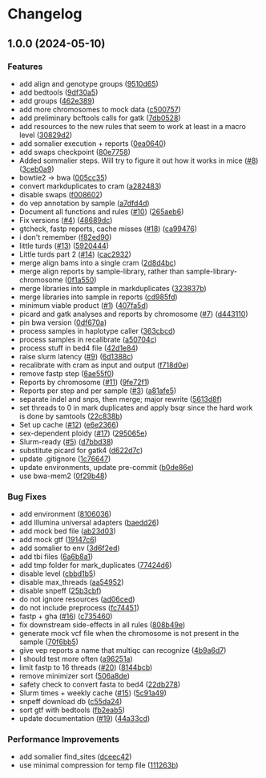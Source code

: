 # Changelog

## 1.0.0 (2024-05-10)


### Features

* add align and genotype groups ([9510d65](https://github.com/3d-omics/hg_genotype/commit/9510d654ee16204bcca55e6253ac717f0cea3b2c))
* add bedtools ([9df30a5](https://github.com/3d-omics/hg_genotype/commit/9df30a525ec445d3d890fd2aaaa0dbef5f051a8a))
* add groups ([462e389](https://github.com/3d-omics/hg_genotype/commit/462e3897828ad32b5fb6e5eb5ce96509e67b17de))
* add more chromosomes to mock data ([c500757](https://github.com/3d-omics/hg_genotype/commit/c500757595a824d4165eaa0a290d22bce8f155d9))
* add preliminary bcftools calls for gatk ([7db0528](https://github.com/3d-omics/hg_genotype/commit/7db0528b8e414a9485bc175b2981f58db9c78036))
* add resources to the new rules that seem to work at least in a macro level ([30829d2](https://github.com/3d-omics/hg_genotype/commit/30829d2fbae25fcfad546ba01c66e53fda452006))
* add somalier execution + reports ([0ea0640](https://github.com/3d-omics/hg_genotype/commit/0ea06408dc480e85e0f88391ca78952bcca3329f))
* add swaps checkpoint ([80e7758](https://github.com/3d-omics/hg_genotype/commit/80e7758a30a0da82d557a25b9c91a8a23a3d71fc))
* Added sommalier steps. Will try to figure it out how it works in mice ([#8](https://github.com/3d-omics/hg_genotype/issues/8)) ([3ceb0a9](https://github.com/3d-omics/hg_genotype/commit/3ceb0a967461906bb83230bd9ef0eda45a1ce010))
* bowtie2 -&gt; bwa ([005cc35](https://github.com/3d-omics/hg_genotype/commit/005cc35bd3d7283c01b7e7067c4088586b971247))
* convert markduplicates to cram ([a282483](https://github.com/3d-omics/hg_genotype/commit/a28248352272d71078089d819627d42b2b7980fe))
* disable swaps ([f008602](https://github.com/3d-omics/hg_genotype/commit/f008602acf9a0b3226afda5761cef8efe02d7932))
* do vep annotation by sample ([a7dfd4d](https://github.com/3d-omics/hg_genotype/commit/a7dfd4d965f445451babb72420ea3851da296196))
* Document all functions and rules ([#10](https://github.com/3d-omics/hg_genotype/issues/10)) ([265aeb6](https://github.com/3d-omics/hg_genotype/commit/265aeb6b4f4316972f8151302760397827fee2b5))
* Fix versions ([#4](https://github.com/3d-omics/hg_genotype/issues/4)) ([48689dc](https://github.com/3d-omics/hg_genotype/commit/48689dce58f0a1ea20fdfac1056cf204bb256373))
* gtcheck, fastp reports, cache misses ([#18](https://github.com/3d-omics/hg_genotype/issues/18)) ([ca99476](https://github.com/3d-omics/hg_genotype/commit/ca994764cd21b970d317de9b4a5b085284041018))
* i don't remember ([f82ed90](https://github.com/3d-omics/hg_genotype/commit/f82ed906de8760b0a3a5d5bc631b18a87c1827e1))
* little turds ([#13](https://github.com/3d-omics/hg_genotype/issues/13)) ([5920444](https://github.com/3d-omics/hg_genotype/commit/5920444fef43f94e7a6d5e2acfacf32a2fc3aa8f))
* Little turds part 2 ([#14](https://github.com/3d-omics/hg_genotype/issues/14)) ([cac2932](https://github.com/3d-omics/hg_genotype/commit/cac293261500f64f7521be4ac68308218834f5f5))
* merge align bams into a single cram ([2d8d4bc](https://github.com/3d-omics/hg_genotype/commit/2d8d4bc06d101480661ed77061048a65394c446c))
* merge align reports by sample-library, rather than sample-library-chromosome ([0f1a550](https://github.com/3d-omics/hg_genotype/commit/0f1a550bc7bf88e3246dd4ea3ad0981d580dc66d))
* merge libraries into sample in markduplicates ([323837b](https://github.com/3d-omics/hg_genotype/commit/323837b34e4943f46b63f152bd0571a493689158))
* merge libraries into sample in reports ([cd985fd](https://github.com/3d-omics/hg_genotype/commit/cd985fd7b0a36c20c87d70a4e49131f322353e27))
* minimum viable product ([#1](https://github.com/3d-omics/hg_genotype/issues/1)) ([407fa5d](https://github.com/3d-omics/hg_genotype/commit/407fa5d7e93271f7e75573286c96fc6cf96a20ec))
* picard and gatk analyses and reports by chromosome ([#7](https://github.com/3d-omics/hg_genotype/issues/7)) ([d443110](https://github.com/3d-omics/hg_genotype/commit/d443110943dd685e8a3c3e2157d1ce10d6986cd9))
* pin bwa version ([0df670a](https://github.com/3d-omics/hg_genotype/commit/0df670ab121c4796829ace70dbe622333ac72686))
* process samples in haplotype caller ([363cbcd](https://github.com/3d-omics/hg_genotype/commit/363cbcd6b0429e4adfa8cf2e0d02ef9757e8ab96))
* process samples in recalibrate ([a50704c](https://github.com/3d-omics/hg_genotype/commit/a50704c9ab2d41cd1d7b7572075eb728af6f4229))
* process stuff in bed4 file ([42d1e84](https://github.com/3d-omics/hg_genotype/commit/42d1e842d7044889f17f0690b9db2c1cbbec6e11))
* raise slurm latency ([#9](https://github.com/3d-omics/hg_genotype/issues/9)) ([6d1388c](https://github.com/3d-omics/hg_genotype/commit/6d1388c4d1fc48d95254c3b96bad0126e7a346eb))
* recalibrate with cram as input and output ([f718d0e](https://github.com/3d-omics/hg_genotype/commit/f718d0e7401985ec7aa76493b001719844c1a063))
* remove fastp step ([6ae55f0](https://github.com/3d-omics/hg_genotype/commit/6ae55f05b00e8d39a689d52306f8cd293e3e2875))
* Reports by chromosome ([#11](https://github.com/3d-omics/hg_genotype/issues/11)) ([9fe72f1](https://github.com/3d-omics/hg_genotype/commit/9fe72f19e60a7b1bda607af378e7b63bc54b57ec))
* Reports per step and per sample ([#3](https://github.com/3d-omics/hg_genotype/issues/3)) ([a81afe5](https://github.com/3d-omics/hg_genotype/commit/a81afe514316f429a1fae853403361258120e287))
* separate indel and snps, then merge; major rewrite ([5613d8f](https://github.com/3d-omics/hg_genotype/commit/5613d8f5d786c15dd756e033bd8ede6b7436a881))
* set threads to 0 in mark duplicates and apply bsqr since the hard work is done by samtools ([22c838b](https://github.com/3d-omics/hg_genotype/commit/22c838baa5f4efce24625ab4ad259b00581c84a9))
* Set up cache ([#12](https://github.com/3d-omics/hg_genotype/issues/12)) ([e6e2366](https://github.com/3d-omics/hg_genotype/commit/e6e2366a81a81a281c36fd31636e511c3ccf1430))
* sex-dependent ploidy ([#17](https://github.com/3d-omics/hg_genotype/issues/17)) ([295065e](https://github.com/3d-omics/hg_genotype/commit/295065e3be7ec429e00541a53e46bb34918c26ed))
* Slurm-ready ([#5](https://github.com/3d-omics/hg_genotype/issues/5)) ([d7bbd38](https://github.com/3d-omics/hg_genotype/commit/d7bbd38f21332d9f656d93c55fc4f9954d7eabd8))
* substitute picard for gatk4 ([d622d7c](https://github.com/3d-omics/hg_genotype/commit/d622d7c221ecbaf9db0fa72cd88972c344eccf6f))
* update .gitignore ([1c76647](https://github.com/3d-omics/hg_genotype/commit/1c76647b1a73c7613eb3fafa382669895cc45e5c))
* update environments, update pre-commit ([b0de86e](https://github.com/3d-omics/hg_genotype/commit/b0de86e86b33624ce31dcb3b28ad542ea45ae960))
* use bwa-mem2 ([0f29b48](https://github.com/3d-omics/hg_genotype/commit/0f29b48db1e6d54207af66930fa6c53e76a57fb4))


### Bug Fixes

* add environment ([8106036](https://github.com/3d-omics/hg_genotype/commit/8106036a3e05ce4a6d8671c795119bbb58cec8d4))
* add Illumina universal adapters ([baedd26](https://github.com/3d-omics/hg_genotype/commit/baedd266dcf3de21592b2db2f742bca5230d720f))
* add mock bed file ([ab23d03](https://github.com/3d-omics/hg_genotype/commit/ab23d03952930741370873215e96d4ae78f05fb6))
* add mock gtf ([19147c6](https://github.com/3d-omics/hg_genotype/commit/19147c66fa5a7d73dcccc54609bea50763657a19))
* add somalier to env ([3d6f2ed](https://github.com/3d-omics/hg_genotype/commit/3d6f2ed48b57cae02050302d23693de3fbca5599))
* add tbi files ([6a6b8a1](https://github.com/3d-omics/hg_genotype/commit/6a6b8a145ef518918e2f13e274b892e4d765b181))
* add tmp folder for mark_duplicates ([77424d6](https://github.com/3d-omics/hg_genotype/commit/77424d64db153e2b3222502428b3a759b448f265))
* disable level ([cbbd1b5](https://github.com/3d-omics/hg_genotype/commit/cbbd1b5edf1eb2ca3ffd7c9477aa8ac36fbac59b))
* disable max_threads ([aa54952](https://github.com/3d-omics/hg_genotype/commit/aa549523d93b8d17f4a3757560f2047996342a5e))
* disable snpeff ([25b3cbf](https://github.com/3d-omics/hg_genotype/commit/25b3cbf248092614fdd74c2a5b072277a2433c9e))
* do not ignore resources ([ad06ced](https://github.com/3d-omics/hg_genotype/commit/ad06cedfcc5513ad63eaad83a1c34d546cf21e92))
* do not include preprocess ([fc74451](https://github.com/3d-omics/hg_genotype/commit/fc74451f11fc6e58154a367f9b4cca5ba6497a36))
* fastp + gha ([#16](https://github.com/3d-omics/hg_genotype/issues/16)) ([c735460](https://github.com/3d-omics/hg_genotype/commit/c735460ebe2ebd26d70f46bea4fb68f9b987bf98))
* fix downstream side-effects in all rules ([808b49e](https://github.com/3d-omics/hg_genotype/commit/808b49eaf3efa4fb0bf359be662a622317d0e096))
* generate mock vcf file when the chromosome is not present in the sample ([70f6bb5](https://github.com/3d-omics/hg_genotype/commit/70f6bb5e35bb903bd136615be8eeac3d9e1449ee))
* give vep reports a name that multiqc can recognize ([4b9a6d7](https://github.com/3d-omics/hg_genotype/commit/4b9a6d774347bf102be5aa2d3da01b5c50dc7d82))
* I should test more often ([a96251a](https://github.com/3d-omics/hg_genotype/commit/a96251a8a1f8aece22f29c91f0f941b0fe0599e1))
* limit fastp to 16 threads ([#20](https://github.com/3d-omics/hg_genotype/issues/20)) ([8144bcb](https://github.com/3d-omics/hg_genotype/commit/8144bcbee345838f9139165152d12e026cf63a19))
* remove minimizer sort ([506a8de](https://github.com/3d-omics/hg_genotype/commit/506a8de68ea9da0168d43be3324c1674b7e57351))
* safety check to convert fasta to bed4 ([22db278](https://github.com/3d-omics/hg_genotype/commit/22db278057abeac1758b0fd0681090a163466617))
* Slurm times + weekly cache ([#15](https://github.com/3d-omics/hg_genotype/issues/15)) ([5c91a49](https://github.com/3d-omics/hg_genotype/commit/5c91a49e1acd148ea7806e74a93a1e2ee3cb54a3))
* snpeff download db ([c55da24](https://github.com/3d-omics/hg_genotype/commit/c55da24db165a8d194b8eb2d6b22e171f3ca4135))
* sort gtf with bedtools ([fb2eab5](https://github.com/3d-omics/hg_genotype/commit/fb2eab5074b445a60714f5aa4895ad381d6b3c91))
* update documentation ([#19](https://github.com/3d-omics/hg_genotype/issues/19)) ([44a33cd](https://github.com/3d-omics/hg_genotype/commit/44a33cd0c4d3323749a071f6324c2e1bd6430181))


### Performance Improvements

* add somalier find_sites ([dceec42](https://github.com/3d-omics/hg_genotype/commit/dceec4218192d5fc1e81403168a92c6f894359a1))
* use minimal compression for temp file ([111263b](https://github.com/3d-omics/hg_genotype/commit/111263b64f31486662151318389974fb3245c060))
